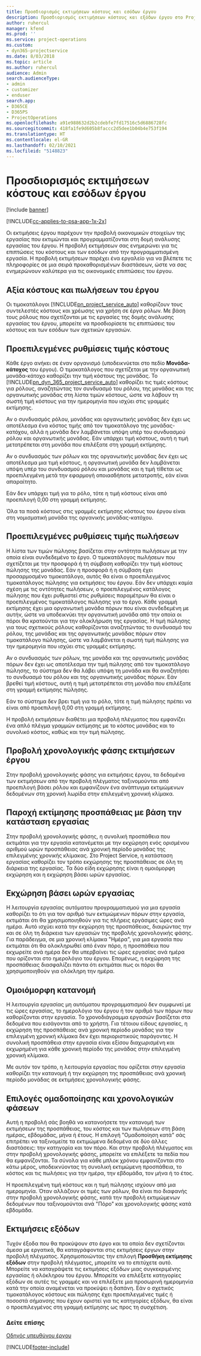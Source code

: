 ```yaml
---
title: Προσδιορισμός εκτιμήσεων κόστους και εσόδων έργου
description: Προσδιορισμός εκτιμήσεων κόστους και εξόδων έργου στο Project Service
author: ruhercul
manager: kfend
ms.prod: ''
ms.service: project-operations
ms.custom:
- dyn365-projectservice
ms.date: 8/03/2018
ms.topic: article
ms.author: ruhercul
audience: Admin
search.audienceType:
- admin
- customizer
- enduser
search.app:
- D365CE
- D365PS
- ProjectOperations
ms.openlocfilehash: a91e988632d2b2cdebfe7fd17516c5d6886728fc
ms.sourcegitcommit: 418fa1fe9d605b8faccc2d5dee1b04b4e753f194
ms.translationtype: HT
ms.contentlocale: el-GR
ms.lasthandoff: 02/10/2021
ms.locfileid: "5148823"
---
```

# <a name="determine-project-cost-and-revenue-estimates"></a>Προσδιορισμός εκτιμήσεων κόστους και εσόδων έργου 

[!include [banner](../includes/psa-now-project-operations.md)]

[!INCLUDE[cc-applies-to-psa-app-1x-2x](../includes/cc-applies-to-psa-app-1x-2x.md)]

Οι εκτιμήσεις έργου παρέχουν την προβολή οικονομικών στοιχείων της εργασίας που εκτιμώνται και προγραμματίζονται στη δομή ανάλυσης εργασίας του έργου. Η προβολή εκτιμήσεων σας ενημερώνει για τις επιπτώσεις του κόστους και των εσόδων από την προγραμματισμένη εργασία. Η προβολή εκτιμήσεων παρέχει ένα εργαλείο για να βλέπετε τις πληροφορίες σε μια σειρά προκαθορισμένων διαστάσεων, ώστε να σας ενημερώνουν καλύτερα για τις οικονομικές επιπτώσεις του έργου.  
  
## <a name="cost-and-sales-value-of-the-project"></a>Αξία κόστους και πωλήσεων του έργου  
Οι τιμοκατάλογοι [!INCLUDE[pn_project_service_auto](../includes/pn-project-service-auto.md)] καθορίζουν τους συντελεστές κόστους και χρέωσης για χρήση σε έργα ρόλων. Με βάση τους ρόλους που σχετίζονται με τις εργασίες της δομής ανάλυσης εργασίας του έργου, μπορείτε να προσδιορίσετε τις επιπτώσεις του κόστους και των εσόδων των σχετικών εργασιών.  
  
## <a name="cost-price-defaulting"></a>Προεπιλεγμένες ρυθμίσεις τιμής κόστους  
Κάθε έργο ανήκει σε έναν οργανισμό (υποδεικνύεται στο πεδίο **Μονάδα-κάτοχος** του έργου). Ο τιμοκατάλογος που σχετίζεται με την οργανωτική μονάδα-κάτοχο καθορίζει την τιμή κόστους της μονάδας. Το [!INCLUDE[pn_dyn_365_project_service_auto](../includes/pn-dyn-365-project-service-auto.md)] καθορίζει τις τιμές κόστους για ρόλους, αναζητώντας τον συνδυασμό του ρόλου, της μονάδας και της οργανωτικής μονάδας στη λίστα τιμών κόστους, ώστε να λάβουν τη σωστή τιμή κόστους για την ημερομηνία που ισχύει στις γραμμές εκτίμησης.  
  
Αν ο συνδυασμός ρόλου, μονάδας και οργανωτικής μονάδας δεν έχει ως αποτέλεσμα ένα κόστος τιμής από τον τιμοκατάλογο της μονάδας-κατόχου, αλλά η μονάδα δεν λαμβάνεται υπόψη υπέρ του συνδυασμού ρόλου και οργανωτικής μονάδας. Εάν υπάρχει τιμή κόστους, αυτή η τιμή μετατρέπεται στη μονάδα που επιλέξατε στη γραμμή εκτίμησης.  
  
Αν ο συνδυασμός των ρόλων και της οργανωτικής μονάδας δεν έχει ως αποτέλεσμα μια τιμή κόστους, η οργανωτική μονάδα δεν λαμβάνεται υπόψη υπέρ του συνδυασμού ρόλου και μονάδας και η τιμή τίθεται ως προεπιλεγμένη μετά την εφαρμογή οποιασδήποτε μετατροπής, εάν είναι απαραίτητο.  
  
 Εάν δεν υπάρχει τιμή για το ρόλο, τότε η τιμή κόστους είναι από προεπιλογή 0,00 στη γραμμή εκτίμησης.  
  
 Όλα τα ποσά κόστους στις γραμμές εκτίμησης κόστους του έργου είναι στη νομισματική μονάδα της οργανικής μονάδας-κατόχου.  
  
## <a name="sales-price-defaulting"></a>Προεπιλεγμένες ρυθμίσεις τιμής πωλήσεων  
Η λίστα των τιμών πώλησης βασίζεται στην οντότητα πωλήσεων με την οποία είναι συνδεδεμένο το έργο. Ο τιμοκατάλογος πωλήσεων που σχετίζεται με την προσφορά ή τη σύμβαση καθορίζει την τιμή κόστους πώλησης της μονάδας. Εάν η προσφορά ή η σύμβαση έχει προσαρμοσμένο τιμοκατάλογο, αυτός θα είναι ο προεπιλεγμένος τιμοκατάλογος πώλησης για εκτιμήσεις του έργου. Εάν δεν υπάρχει καμία σχέση με τις οντότητες πωλήσεων, ο προεπιλεγμένος κατάλογος πώλησης που έχει ρυθμιστεί στις ρυθμίσεις παραμέτρων θα είναι ο προεπιλεγμένος τιμοκατάλογος πώλησης για το έργο. Κάθε γραμμή εκτίμησης έχει μια οργανωτική μονάδα πόρων που είναι συνδεδεμένη με αυτήν, ώστε να υποδεικνύει την οργανωτική μονάδα από την οποία οι πόροι θα κρατούνται για την ολοκλήρωση της εργασίας. Η τιμή πώλησης για τους σχετικούς ρόλους καθορίζονται αναζητώντας το συνδυασμό του ρόλου, της μονάδας και της οργανωτικής μονάδας πόρων στον τιμοκατάλογο πώλησης, ώστε να λαμβάνεται η σωστή τιμή πώλησης για την ημερομηνία που ισχύει στις γραμμές εκτίμησης.  
  
Αν ο συνδυασμός των ρόλων, της μονάδα και της οργανωτικής μονάδας πόρων δεν έχει ως αποτέλεσμα την τιμή πώλησης από τον τιμοκατάλογο πώλησης, το σύστημα δεν θα λάβει υπόψη τη μονάδα και θα αναζητήσει το συνδυασμό του ρόλου και της οργανωτικής μονάδας πόρων. Εάν βρεθεί τιμή κόστους, αυτή η τιμή μετατρέπεται στη μονάδα που επιλέξατε στη γραμμή εκτίμησης πώλησης.  
  
Εάν το σύστημα δεν βρει τιμή για το ρόλο, τότε η τιμή πώλησης πρέπει να είναι από προεπιλογή 0,00 στη γραμμή εκτίμησης.  
  
Η προβολή εκτιμήσεων διαθέτει μια προβολή πλέγματος που εμφανίζει ένα απλό πλέγμα γραμμών εκτίμησης με το κόστος μονάδας και το συνολικό κόστος, καθώς και την τιμή πώλησης.  
  
## <a name="time-phased-view-of-project-estimates"></a>Προβολή χρονολογικής φάσης εκτιμήσεων έργου  
Στην προβολή χρονολογικής φάσης για εκτιμήσεις έργου, τα δεδομένα των εκτιμήσεων από την προβολή πλέγματος ταξινομούνται από προεπιλογή βάσει ρόλου και εμφανίζουν ένα ανάπτυγμα εκτιμώμενων δεδομένων στη χρονική λωρίδα στην επιλεγμένη χρονική κλίμακα.  
  
## <a name="effort-estimate-allocation-based-on-task-mode"></a>Παροχή εκτίμησης προσπάθειας με βάση την κατάσταση εργασίας  
Στην προβολή χρονολογικής φάσης, η συνολική προσπάθεια που εκτιμάται για την εργασία κατανέμεται με την εκχώρηση ενός ορισμένου αριθμού ωρών προσπάθειας ανά χρονική περίοδο μονάδας της επιλεγμένης χρονικής κλίμακας. Στο Project Service, η κατάσταση εργασίας καθορίζει τον τρόπο εκχώρησης της προσπάθειας σε όλη τη διάρκεια της εργασίας. Τα δύο είδη εκχώρησης είναι η ομοιόμορφη εκχώρηση και η εκχώρηση βάσει ωρών εργασίας. 
  
## <a name="work-hours-based-allocation"></a>Εκχώρηση βάσει ωρών εργασίας  
Η λειτουργία εργασίας αυτόματου προγραμματισμού για μια εργασία καθορίζει το ότι για τον αριθμό των εκτιμώμενων πόρων στην εργασία, εκτιμάται ότι θα χρησιμοποιηθούν για τις πλήρεις εργάσιμες ώρες ανά ημέρα. Αυτό ισχύει κατά την εκχώρηση της προσπάθειας, διαιρώντας την και σε όλη τη διάρκεια των εργασιών της προβολής χρονολογικής φάσης. Για παράδειγμα, σε μια χρονική κλίμακα "Ημέρα", για μια εργασία που εκτιμάται ότι θα ολοκληρωθεί από έναν πόρο, η προσπάθεια που εκχωρείτε ανά ημέρα δεν θα υπερβαίνει τις ώρες εργασίας ανά ημέρα που ορίζονται στο ημερολόγιο του έργου. Επομένως, η εκχώρηση της προσπάθειας διασφαλίζει πάντα ότι εκτιμάται πως οι πόροι θα χρησιμοποιηθούν για ολόκληρη την ημέρα.  
  
## <a name="even-distribution"></a>Ομοιόμορφη κατανομή  
Η λειτουργία εργασίας μη αυτόματου προγραμματισμού δεν συμφωνεί με τις ώρες εργασίας, το ημερολόγιο του έργου ή τον αριθμό των πόρων που καθορίζονται στην εργασία. Το χρονοδιάγραμμα εργασιών βασίζεται στα δεδομένα που εισάγονται από το χρήστη. Για τέτοιου είδους εργασίες, η εκχώρηση της προσπάθειας ανά χρονική περίοδο μονάδας για την επιλεγμένη χρονική κλίμακα δεν έχει περιοριστικούς παράγοντες. Η συνολική προσπάθεια στην εργασία είναι εξίσου διαχωρισμένη και εκχωρημένη για κάθε χρονική περίοδο της μονάδας στην επιλεγμένη χρονική κλίμακα.  
  
Με αυτόν τον τρόπο, η λειτουργία εργασίας που ορίζεται στην εργασία καθορίζει την κατανομή ή την εκχώρηση της προσπάθειας ανά χρονική περίοδο μονάδας σε εκτιμήσεις χρονολογικής φάσης.  
  
## <a name="grouping-and-time-phasing-options"></a>Επιλογές ομαδοποίησης και χρονολογικών φάσεων  
Αυτή η προβολή σάς βοηθά να κατανοήσετε την κατανομή των εκτιμήσεων της προσπάθειας, του κόστος και των πωλήσεων στη βάση ημέρας, εβδομάδας, μήνα ή έτους. Η επιλογή "Ομαδοποίηση κατά" σάς επιτρέπει να ταξινομείτε τα εκτιμώμενα δεδομένα σε δύο άλλες διαστάσεις: την κατηγορία και τον πόρο. Και στην προβολή πλέγματος και στην προβολή χρονολογικής φάσης, μπορείτε να επιλέξετε τα πεδία που θα εμφανίζονται. Τα σύνολα για κάθε μπλοκ χρόνου εμφανίζονται στο κάτω μέρος, υποδεικνύοντας τη συνολική εκτιμώμενη προσπάθεια, το κόστος και τις πωλήσεις για την ημέρα, την εβδομάδα, τον μήνα ή το έτος.  
  
Η προεπιλεγμένη τιμή κόστους και η τιμή πώλησης ισχύουν από μια ημερομηνία. Όταν αλλάζουν οι τιμές των ρόλων, θα είναι πιο διαφανής στην προβολή χρονολογικής φάσης, κατά την προβολή εκτιμώμενων δεδομένων που ταξινομούνται ανά "Πόρο" και χρονολογικής φάσης κατά εβδομάδα.  
  
## <a name="expense-estimates"></a>Εκτιμήσεις εξόδων  
Τυχόν έξοδα που θα προκύψουν στο έργο και τα οποία δεν σχετίζονται άμεσα με εργατικά, θα καταγράφονται στις εκτιμήσεις έργων στην προβολή πλέγματος. Χρησιμοποιώντας την επιλογή **Προσθήκη εκτίμησης εξόδων** στην προβολή πλέγματος, μπορείτε να το επιτύχετε αυτό. Μπορείτε να καταγράψετε τις εκτιμήσεις εξόδων μιας συγκεκριμένης εργασίας ή ολόκληρου του έργου. Μπορείτε να επιλέξετε κατηγορίες εξόδων σε αυτές τις γραμμές και να επιλέξετε μια προσωρινή ημερομηνία κατά την οποία αναμένεται να προκύψει η δαπάνη. Εάν ο σχετικός τιμοκατάλογος κόστους και πώλησης έχει προεπιλεγμένες τιμές ή ποσοστά σήμανσης που έχουν οριστεί για τις κατηγορίες εξόδων, θα είναι ο προεπιλεγμένος στη γραμμή εκτίμησης ως προς τη συσχέτιση.  
  
### <a name="see-also"></a>Δείτε επίσης  
 [Οδηγός υπευθύνου έργου](../psa/project-manager-guide.md)


[!INCLUDE[footer-include](../includes/footer-banner.md)]